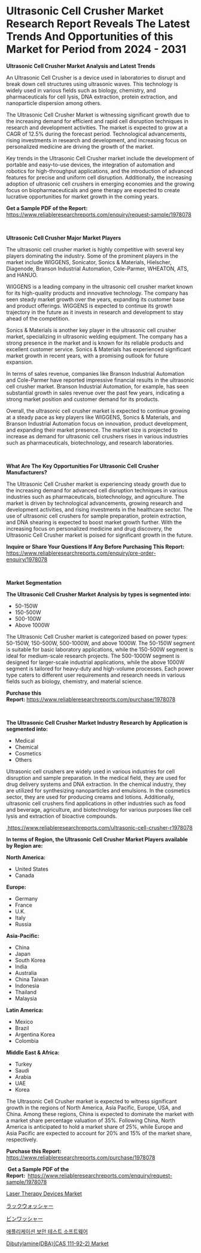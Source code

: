 <p><h1>Ultrasonic Cell Crusher Market Research Report Reveals The Latest Trends And Opportunities of this Market for Period from 2024 - 2031</h1></p><p><strong>Ultrasonic Cell Crusher Market Analysis and Latest Trends</strong></p>
<p><p>An Ultrasonic Cell Crusher is a device used in laboratories to disrupt and break down cell structures using ultrasonic waves. This technology is widely used in various fields such as biology, chemistry, and pharmaceuticals for cell lysis, DNA extraction, protein extraction, and nanoparticle dispersion among others.</p><p>The Ultrasonic Cell Crusher Market is witnessing significant growth due to the increasing demand for efficient and rapid cell disruption techniques in research and development activities. The market is expected to grow at a CAGR of 12.5% during the forecast period. Technological advancements, rising investments in research and development, and increasing focus on personalized medicine are driving the growth of the market.</p><p>Key trends in the Ultrasonic Cell Crusher market include the development of portable and easy-to-use devices, the integration of automation and robotics for high-throughput applications, and the introduction of advanced features for precise and uniform cell disruption. Additionally, the increasing adoption of ultrasonic cell crushers in emerging economies and the growing focus on biopharmaceuticals and gene therapy are expected to create lucrative opportunities for market growth in the coming years.</p></p>
<p><strong>Get a Sample PDF of the Report:&nbsp;</strong> <a href="https://www.reliableresearchreports.com/enquiry/request-sample/1978078">https://www.reliableresearchreports.com/enquiry/request-sample/1978078</a></p>
<p>&nbsp;</p>
<p><strong>Ultrasonic Cell Crusher Major Market Players</strong></p>
<p><p>The ultrasonic cell crusher market is highly competitive with several key players dominating the industry. Some of the prominent players in the market include WIGGENS, Sonicator, Sonics & Materials, Hielscher, Diagenode, Branson Industrial Automation, Cole-Parmer, WHEATON, ATS, and HANUO.</p><p>WIGGENS is a leading company in the ultrasonic cell crusher market known for its high-quality products and innovative technology. The company has seen steady market growth over the years, expanding its customer base and product offerings. WIGGENS is expected to continue its growth trajectory in the future as it invests in research and development to stay ahead of the competition.</p><p>Sonics & Materials is another key player in the ultrasonic cell crusher market, specializing in ultrasonic welding equipment. The company has a strong presence in the market and is known for its reliable products and excellent customer service. Sonics & Materials has experienced significant market growth in recent years, with a promising outlook for future expansion.</p><p>In terms of sales revenue, companies like Branson Industrial Automation and Cole-Parmer have reported impressive financial results in the ultrasonic cell crusher market. Branson Industrial Automation, for example, has seen substantial growth in sales revenue over the past few years, indicating a strong market position and customer demand for its products.</p><p>Overall, the ultrasonic cell crusher market is expected to continue growing at a steady pace as key players like WIGGENS, Sonics & Materials, and Branson Industrial Automation focus on innovation, product development, and expanding their market presence. The market size is projected to increase as demand for ultrasonic cell crushers rises in various industries such as pharmaceuticals, biotechnology, and research laboratories.</p></p>
<p>&nbsp;</p>
<p><strong>What Are The Key Opportunities For Ultrasonic Cell Crusher Manufacturers?</strong></p>
<p><p>The Ultrasonic Cell Crusher market is experiencing steady growth due to the increasing demand for advanced cell disruption techniques in various industries such as pharmaceuticals, biotechnology, and agriculture. The market is driven by technological advancements, growing research and development activities, and rising investments in the healthcare sector. The use of ultrasonic cell crushers for sample preparation, protein extraction, and DNA shearing is expected to boost market growth further. With the increasing focus on personalized medicine and drug discovery, the Ultrasonic Cell Crusher market is poised for significant growth in the future.</p></p>
<p><strong>Inquire or Share Your Questions If Any Before Purchasing This Report:</strong> <a href="https://www.reliableresearchreports.com/enquiry/pre-order-enquiry/1978078">https://www.reliableresearchreports.com/enquiry/pre-order-enquiry/1978078</a></p>
<p>&nbsp;</p>
<p><strong>Market Segmentation</strong></p>
<p><strong>The Ultrasonic Cell Crusher Market Analysis by types is segmented into:</strong></p>
<p><ul><li>50-150W</li><li>150-500W</li><li>500-100W</li><li>Above 1000W</li></ul></p>
<p><p>The Ultrasonic Cell Crusher market is categorized based on power types: 50-150W, 150-500W, 500-1000W, and above 1000W. The 50-150W segment is suitable for basic laboratory applications, while the 150-500W segment is ideal for medium-scale research projects. The 500-1000W segment is designed for larger-scale industrial applications, while the above 1000W segment is tailored for heavy-duty and high-volume processes. Each power type caters to different user requirements and research needs in various fields such as biology, chemistry, and material science.</p></p>
<p><strong>Purchase this Report:&nbsp;</strong><a href="https://www.reliableresearchreports.com/purchase/1978078">https://www.reliableresearchreports.com/purchase/1978078</a></p>
<p>&nbsp;</p>
<p><strong>The Ultrasonic Cell Crusher Market Industry Research by Application is segmented into:</strong></p>
<p><ul><li>Medical</li><li>Chemical</li><li>Cosmetics</li><li>Others</li></ul></p>
<p><p>Ultrasonic cell crushers are widely used in various industries for cell disruption and sample preparation. In the medical field, they are used for drug delivery systems and DNA extraction. In the chemical industry, they are utilized for synthesizing nanoparticles and emulsions. In the cosmetics sector, they are used for producing creams and lotions. Additionally, ultrasonic cell crushers find applications in other industries such as food and beverage, agriculture, and biotechnology for various purposes like cell lysis and extraction of bioactive compounds.</p></p>
<p><a href="https://www.reliableresearchreports.com/ultrasonic-cell-crusher-r1978078">&nbsp;https://www.reliableresearchreports.com/ultrasonic-cell-crusher-r1978078</a></p>
<p><strong>In terms of Region, the Ultrasonic Cell Crusher Market Players available by Region are:</strong></p>
<p>
    <p> <strong> North America: </strong>
        <ul>
            <li>United States</li>
            <li>Canada</li>
        </ul>
        </p> 
    <p> <strong> Europe: </strong>
        <ul>
            <li>Germany</li>
            <li>France</li>
            <li>U.K.</li>
            <li>Italy</li>
            <li>Russia</li>
        </ul>
        </p> 
    <p> <strong> Asia-Pacific: </strong>
        <ul>
            <li>China</li>
            <li>Japan</li>
            <li>South Korea</li>
            <li>India</li>
            <li>Australia</li>
            <li>China Taiwan</li>
            <li>Indonesia</li>
            <li>Thailand</li>
            <li>Malaysia</li>
        </ul>
        </p> 
    <p> <strong> Latin America: </strong>
        <ul>
            <li>Mexico</li>
            <li>Brazil</li>
            <li>Argentina Korea</li>
            <li>Colombia</li>
        </ul>
        </p> 
    <p> <strong> Middle East & Africa: </strong>
        <ul>
            <li>Turkey</li>
            <li>Saudi</li>
            <li>Arabia</li>
            <li>UAE</li>
            <li>Korea</li>
        </ul>
    </p>
    </p>
<p><p>The Ultrasonic Cell Crusher market is expected to witness significant growth in the regions of North America, Asia Pacific, Europe, USA, and China. Among these regions, China is expected to dominate the market with a market share percentage valuation of 35%. Following China, North America is anticipated to hold a market share of 25%, while Europe and Asia Pacific are expected to account for 20% and 15% of the market share, respectively.</p></p>
<p><strong>Purchase this Report: </strong><a href="https://www.reliableresearchreports.com/purchase/1978078">https://www.reliableresearchreports.com/purchase/1978078</a></p>
<p>&nbsp;<strong>Get a Sample PDF of the Report:&nbsp;&nbsp;</strong><a href="https://www.reliableresearchreports.com/enquiry/request-sample/1978078">https://www.reliableresearchreports.com/enquiry/request-sample/1978078</a></p>
<p><strong></strong></p>
<p><p><a href="https://github.com/fiixsa/Market-Research-Report-List-2/blob/main/laser-therapy-devices-market.md">Laser Therapy Devices Market</a></p><p><a href="https://github.com/bucuel854722/Market-Research-Report-List-2/blob/main/620543750206.md">ラックウォッシャー</a></p><p><a href="https://github.com/AriMuller2009/Market-Research-Report-List-1/blob/main/222488650207.md">ビンワッシャー</a></p><p><a href="https://github.com/khytkeqagplkzqvh/Market-Research-Report-List-2/blob/main/439656245356.md">애플리케이션 보안 테스트 소프트웨어</a></p><p><a href="https://issuu.com/reportprime-2/docs/dibutylaminedbacas-111-92-2-market-size-2030.pptx">Dibutylamine(DBA)(CAS 111-92-2) Market</a></p></p>